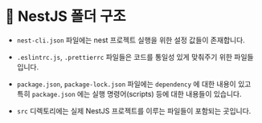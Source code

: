 # 🔔 NestJS 폴더 구조

- `nest-cli.json` 파일에는 nest 프로젝트 실행을 위한 설정 값들이 존재합니다.

- `.eslintrc.js`, `.prettierrc` 파일들은 코드를 통일성 있게 맞춰주기 위한 파일들입니다.

- `package.json`, `package-lock.json` 파일에는 `dependency` 에 대한 내용이 있고 특히 `package.json` 에는 실행 명령어(scripts) 등에 대한 내용들이 있습니다. 

- `src` 디렉토리에는 실제 NestJS 프로젝트를 이루는 파일들이 포함되는 곳입니다.